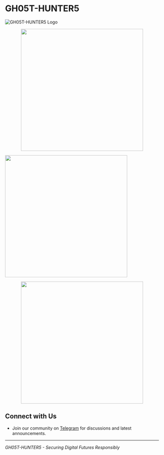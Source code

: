 # GH05T-HUNTER5

![GH05T-HUNTER5 Logo](https://avatars.githubusercontent.com/u/108191615?v=4)

<p align='center'>
		<a href="#"><img
				src="https://github-readme-stats.vercel.app/api?username=GH05T-HUNTER5&show_icons=true&include_all_commits=true&theme=chartreuse-dark&cache_seconds=6500"
				width="400" ></a>
	</p>
 
<a href="#"><img
                                src="https://github-readme-stats.anuraghazra1.vercel.app/api/top-langs/?username=GH05T-HUNTER5&layout=compact&theme=chartreuse-dark"
		  width="400" >
  </a>
</p>

 <p align='center'>
                <a href="#"><img
                                src="https://github-readme-streak-stats.herokuapp.com?user=GH05T-HUNTER5&theme=dark"
                                width="400" ></a>
	</p>

## Connect with Us

<!-- - Follow us on [Twitter](https://twitter.com/gh05t-hunter5) for updates and insights into sustainable cyber security.
- Connect with us on [Instagram](https://www.instagram.com/gh05t_hunter5) for behind-the-scenes and community engagement. -->
- Join our community on [Telegram](https://t.me/gh05t_hunter5) for discussions and latest announcements.

---

*GH05T-HUNTER5 - Securing Digital Futures Responsibly*

